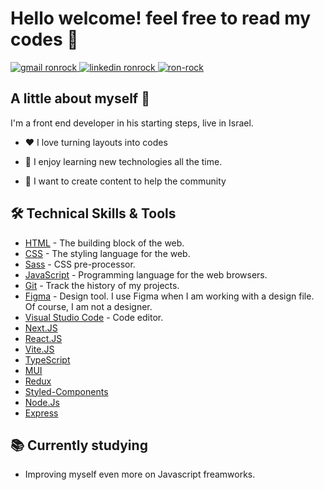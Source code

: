 # Hello welcome! feel free to read my codes 🤯

<!--![](./img/banner.jpg)-->

<div align="left">
<a href="mailto:ronrk11@gmail.com" target="_blank" display='inline'>
 <img src="https://img.shields.io/badge/Gmail-D14836?style=for-the-badge&logo=gmail&logoColor=white" alt="gmail ronrock"></img>
</a>
<a href="https://www.linkedin.com/in/ron-rokkah-ba665120a/" target="_blank">
<img src="https://img.shields.io/badge/LinkedIn-0077B5?style=for-the-badge&logo=linkedin&logoColor=white" alt="linkedin ronrock" ></img>
</a>
<a href="https://ron-rock-portfolio-jw1vgkrmj-ronrk.vercel.app" target="_blank"><img src="https://img.shields.io/badge/Portfolio-0077B5?style=for-the-badge&logo=portfolio&logoColor=white" alt="ron-rock"></img>
</a>
</div>

## A little about myself 👋

I'm a front end developer in his starting steps, live in Israel.

- ❤️ I love turning layouts into codes

- 📖 I enjoy learning new technologies all the time.

- 🚀 I want to create content to help the community

## 🛠️ Technical Skills & Tools

- [HTML](https://developer.mozilla.org/en-US/docs/Web/html) - The building block of the web.
- [CSS](https://developer.mozilla.org/en-US/docs/Web/css) - The styling language for the web.
- [Sass](https://sass-lang.com/) - CSS pre-processor.
- [JavaScript](https://developer.mozilla.org/en-US/docs/Web/javascript) - Programming language for the web browsers.
- [Git](https://git-scm.com/) - Track the history of my projects.
- [Figma](https://www.figma.com/) - Design tool. I use Figma when I am working with a design file. Of course, I am not a designer.
- [Visual Studio Code](https://code.visualstudio.com/) - Code editor.
- [Next.JS](https://nextjs.org/)
- [React.JS](https://reactjs.org/)
- [Vite.JS](https://vitejs.dev/)
- [TypeScript](https://www.typescriptlang.org/)
- [MUI](https://mui.com/)
- [Redux](https://redux.js.org/)
- [Styled-Components](https://styled-components.com/)
- [Node.Js](https://nodejs.org/en/)
- [Express](https://expressjs.com/)

## 📚 Currently studying

- Improving myself even more on Javascript freamworks.



